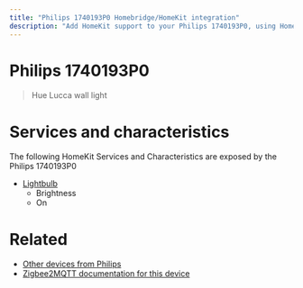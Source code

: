 ```yaml
---
title: "Philips 1740193P0 Homebridge/HomeKit integration"
description: "Add HomeKit support to your Philips 1740193P0, using Homebridge, Zigbee2MQTT and homebridge-z2m."
---
```

<!---
This file has been GENERATED using src/docgen/docgen.ts
DO NOT EDIT THIS FILE MANUALLY!
-->
# Philips 1740193P0
> Hue Lucca wall light


# Services and characteristics
The following HomeKit Services and Characteristics are exposed by
the Philips 1740193P0

* [Lightbulb](../../light.md)
  * Brightness
  * On


# Related
* [Other devices from Philips](../index.md#philips)
* [Zigbee2MQTT documentation for this device](https://www.zigbee2mqtt.io/devices/1740193P0.html)